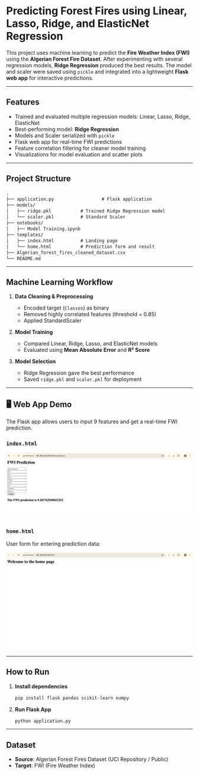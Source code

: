 # Predicting Forest Fires using Linear, Lasso, Ridge, and ElasticNet Regression

This project uses machine learning to predict the **Fire Weather Index (FWI)** using the **Algerian Forest Fire Dataset**. After experimenting with several regression models, **Ridge Regression** produced the best results. The model and scaler were saved using `pickle` and integrated into a lightweight **Flask web app** for interactive predictions.

---

## Features

* Trained and evaluated multiple regression models: Linear, Lasso, Ridge, ElasticNet
* Best-performing model: **Ridge Regression**
* Models and Scaler serialized with `pickle`
* Flask web app for real-time FWI predictions
* Feature correlation filtering for cleaner model training
* Visualizations for model evaluation and scatter plots

---

## Project Structure

```
.
├── application.py                  # Flask application
├── models/
│   ├── ridge.pkl           # Trained Ridge Regression model
│   └── scaler.pkl          # Standard Scaler
├── notebooks/
│   ├── Model Training.ipynb      
├── templates/
│   ├── index.html          # Landing page
│   └── home.html           # Prediction form and result
├── Algerian_forest_fires_cleaned_dataset.csv
└── README.md
```

---

## Machine Learning Workflow

1. **Data Cleaning & Preprocessing**

   * Encoded target (`Classes`) as binary
   * Removed highly correlated features (threshold = 0.85)
   * Applied StandardScaler

2. **Model Training**

   * Compared Linear, Ridge, Lasso, and ElasticNet models
   * Evaluated using **Mean Absolute Error** and **R² Score**

3. **Model Selection**

   * Ridge Regression gave the best performance
   * Saved `ridge.pkl` and `scaler.pkl` for deployment

---

## 🖥 Web App Demo

The Flask app allows users to input 9 features and get a real-time FWI prediction.

### `index.html`

![Application Screenshot](Application.png)

### `home.html`

User form for entering prediction data:

![Home Screenshot](Home.png)

---

## How to Run

1. **Install dependencies**

   ```bash
   pip install flask pandas scikit-learn numpy
   ```

2. **Run Flask App**

   ```bash
   python application.py
   ```

---

## Dataset

* **Source**: Algerian Forest Fires Dataset (UCI Repository / Public)
* **Target**: FWI (Fire Weather Index)

